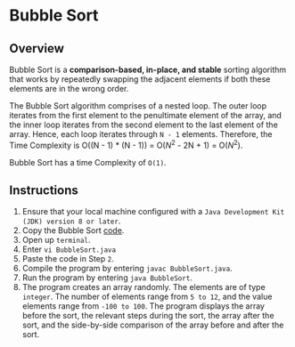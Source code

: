 # Bubble Sort

## Overview
Bubble Sort is a **comparison-based, in-place, and stable** sorting algorithm that works by repeatedly swapping the adjacent elements if both these elements are in the wrong order.

The Bubble Sort algorithm comprises of a nested loop. The outer loop iterates from the first element to the penultimate element of the array, and the inner loop iterates from the second element to the last element of the array. 
Hence, each loop iterates through `N - 1` elements.
Therefore, the Time Complexity is O((N - 1) * (N - 1)) = O($N^2$ - 2N + 1) = O($N^2$).

Bubble Sort has a time Complexity of `O(1)`.

## Instructions
1. Ensure that your local machine configured with a `Java Development Kit (JDK) version 8 or later`.
2. Copy the Bubble Sort [code](https://github.com/shumarb/learning/blob/main/sort/bubble-sort/BubbleSort.java).
3. Open up `terminal`.
4. Enter `vi BubbleSort.java`
4. Paste the code in Step `2`.
5. Compile the program by entering `javac BubbleSort.java`.
6. Run the program by entering `java BubbleSort`.
7. The program creates an array randomly. The elements are of type `integer`. The number of elements range from `5 to 12`, and the value elements range from `-100 to 100`. The program displays the array before the sort, the relevant steps during the sort, the array after the sort, and the side-by-side comparison of the array before and after the sort.
